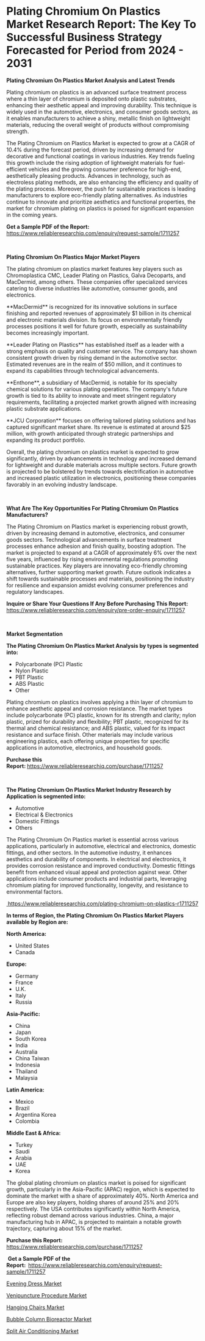<p><h1>Plating Chromium On Plastics Market Research Report: The Key To Successful Business Strategy Forecasted for Period from 2024 - 2031</h1></p><p><strong>Plating Chromium On Plastics Market Analysis and Latest Trends</strong></p>
<p><p>Plating chromium on plastics is an advanced surface treatment process where a thin layer of chromium is deposited onto plastic substrates, enhancing their aesthetic appeal and improving durability. This technique is widely used in the automotive, electronics, and consumer goods sectors, as it enables manufacturers to achieve a shiny, metallic finish on lightweight materials, reducing the overall weight of products without compromising strength.</p><p>The Plating Chromium on Plastics Market is expected to grow at a CAGR of 10.4% during the forecast period, driven by increasing demand for decorative and functional coatings in various industries. Key trends fueling this growth include the rising adoption of lightweight materials for fuel-efficient vehicles and the growing consumer preference for high-end, aesthetically pleasing products. Advances in technology, such as electroless plating methods, are also enhancing the efficiency and quality of the plating process. Moreover, the push for sustainable practices is leading manufacturers to explore eco-friendly plating alternatives. As industries continue to innovate and prioritize aesthetics and functional properties, the market for chromium plating on plastics is poised for significant expansion in the coming years.</p></p>
<p><strong>Get a Sample PDF of the Report:&nbsp;</strong> <a href="https://www.reliableresearchiq.com/enquiry/request-sample/1711257?utm_campaign=103&utm_medium=2&utm_source=Github&utm_content=ia&utm_term=22102024&utm_id=plating-chromium-on-plastics">https://www.reliableresearchiq.com/enquiry/request-sample/1711257</a></p>
<p>&nbsp;</p>
<p><strong>Plating Chromium On Plastics Major Market Players</strong></p>
<p><p>The plating chromium on plastics market features key players such as Chromoplastica CMC, Leader Plating on Plastics, Galva Decoparts, and MacDermid, among others. These companies offer specialized services catering to diverse industries like automotive, consumer goods, and electronics.</p><p>**MacDermid** is recognized for its innovative solutions in surface finishing and reported revenues of approximately $1 billion in its chemical and electronic materials division. Its focus on environmentally friendly processes positions it well for future growth, especially as sustainability becomes increasingly important.</p><p>**Leader Plating on Plastics** has established itself as a leader with a strong emphasis on quality and customer service. The company has shown consistent growth driven by rising demand in the automotive sector. Estimated revenues are in the realm of $50 million, and it continues to expand its capabilities through technological advancements.</p><p>**Enthone**, a subsidiary of MacDermid, is notable for its specialty chemical solutions for various plating operations. The company's future growth is tied to its ability to innovate and meet stringent regulatory requirements, facilitating a projected market growth aligned with increasing plastic substrate applications.</p><p>**JCU Corporation** focuses on offering tailored plating solutions and has captured significant market share. Its revenue is estimated at around $25 million, with growth anticipated through strategic partnerships and expanding its product portfolio.</p><p>Overall, the plating chromium on plastics market is expected to grow significantly, driven by advancements in technology and increased demand for lightweight and durable materials across multiple sectors. Future growth is projected to be bolstered by trends towards electrification in automotive and increased plastic utilization in electronics, positioning these companies favorably in an evolving industry landscape.</p></p>
<p>&nbsp;</p>
<p><strong>What Are The Key Opportunities For Plating Chromium On Plastics Manufacturers?</strong></p>
<p><p>The Plating Chromium on Plastics market is experiencing robust growth, driven by increasing demand in automotive, electronics, and consumer goods sectors. Technological advancements in surface treatment processes enhance adhesion and finish quality, boosting adoption. The market is projected to expand at a CAGR of approximately 6% over the next five years, influenced by rising environmental regulations promoting sustainable practices. Key players are innovating eco-friendly chroming alternatives, further supporting market growth. Future outlook indicates a shift towards sustainable processes and materials, positioning the industry for resilience and expansion amidst evolving consumer preferences and regulatory landscapes.</p></p>
<p><strong>Inquire or Share Your Questions If Any Before Purchasing This Report:</strong> <a href="https://www.reliableresearchiq.com/enquiry/pre-order-enquiry/1711257?utm_campaign=103&utm_medium=2&utm_source=Github&utm_content=ia&utm_term=22102024&utm_id=plating-chromium-on-plastics">https://www.reliableresearchiq.com/enquiry/pre-order-enquiry/1711257</a></p>
<p>&nbsp;</p>
<p><strong>Market Segmentation</strong></p>
<p><strong>The Plating Chromium On Plastics Market Analysis by types is segmented into:</strong></p>
<p><ul><li>Polycarbonate (PC) Plastic</li><li>Nylon Plastic</li><li>PBT Plastic</li><li>ABS Plastic</li><li>Other</li></ul></p>
<p><p>Plating chromium on plastics involves applying a thin layer of chromium to enhance aesthetic appeal and corrosion resistance. The market types include polycarbonate (PC) plastic, known for its strength and clarity; nylon plastic, prized for durability and flexibility; PBT plastic, recognized for its thermal and chemical resistance; and ABS plastic, valued for its impact resistance and surface finish. Other materials may include various engineering plastics, each offering unique properties for specific applications in automotive, electronics, and household goods.</p></p>
<p><strong>Purchase this Report:&nbsp;</strong><a href="https://www.reliableresearchiq.com/purchase/1711257?utm_campaign=103&utm_medium=2&utm_source=Github&utm_content=ia&utm_term=22102024&utm_id=plating-chromium-on-plastics">https://www.reliableresearchiq.com/purchase/1711257</a></p>
<p>&nbsp;</p>
<p><strong>The Plating Chromium On Plastics Market Industry Research by Application is segmented into:</strong></p>
<p><ul><li>Automotive</li><li>Electrical & Electronics</li><li>Domestic Fittings</li><li>Others</li></ul></p>
<p><p>The Plating Chromium On Plastics market is essential across various applications, particularly in automotive, electrical and electronics, domestic fittings, and other sectors. In the automotive industry, it enhances aesthetics and durability of components. In electrical and electronics, it provides corrosion resistance and improved conductivity. Domestic fittings benefit from enhanced visual appeal and protection against wear. Other applications include consumer products and industrial parts, leveraging chromium plating for improved functionality, longevity, and resistance to environmental factors.</p></p>
<p><a href="https://www.reliableresearchiq.com/plating-chromium-on-plastics-r1711257?utm_campaign=103&utm_medium=2&utm_source=Github&utm_content=ia&utm_term=22102024&utm_id=plating-chromium-on-plastics">&nbsp;https://www.reliableresearchiq.com/plating-chromium-on-plastics-r1711257</a></p>
<p><strong>In terms of Region, the Plating Chromium On Plastics Market Players available by Region are:</strong></p>
<p>
    <p> <strong> North America: </strong>
        <ul>
            <li>United States</li>
            <li>Canada</li>
        </ul>
        </p> 
    <p> <strong> Europe: </strong>
        <ul>
            <li>Germany</li>
            <li>France</li>
            <li>U.K.</li>
            <li>Italy</li>
            <li>Russia</li>
        </ul>
        </p> 
    <p> <strong> Asia-Pacific: </strong>
        <ul>
            <li>China</li>
            <li>Japan</li>
            <li>South Korea</li>
            <li>India</li>
            <li>Australia</li>
            <li>China Taiwan</li>
            <li>Indonesia</li>
            <li>Thailand</li>
            <li>Malaysia</li>
        </ul>
        </p> 
    <p> <strong> Latin America: </strong>
        <ul>
            <li>Mexico</li>
            <li>Brazil</li>
            <li>Argentina Korea</li>
            <li>Colombia</li>
        </ul>
        </p> 
    <p> <strong> Middle East & Africa: </strong>
        <ul>
            <li>Turkey</li>
            <li>Saudi</li>
            <li>Arabia</li>
            <li>UAE</li>
            <li>Korea</li>
        </ul>
    </p>
    </p>
<p><p>The global plating chromium on plastics market is poised for significant growth, particularly in the Asia-Pacific (APAC) region, which is expected to dominate the market with a share of approximately 40%. North America and Europe are also key players, holding shares of around 25% and 20% respectively. The USA contributes significantly within North America, reflecting robust demand across various industries. China, a major manufacturing hub in APAC, is projected to maintain a notable growth trajectory, capturing about 15% of the market.</p></p>
<p><strong>Purchase this Report: </strong><a href="https://www.reliableresearchiq.com/purchase/1711257?utm_campaign=103&utm_medium=2&utm_source=Github&utm_content=ia&utm_term=22102024&utm_id=plating-chromium-on-plastics">https://www.reliableresearchiq.com/purchase/1711257</a></p>
<p>&nbsp;<strong>Get a Sample PDF of the Report:&nbsp;&nbsp;</strong><a href="https://www.reliableresearchiq.com/enquiry/request-sample/1711257?utm_campaign=103&utm_medium=2&utm_source=Github&utm_content=ia&utm_term=22102024&utm_id=plating-chromium-on-plastics">https://www.reliableresearchiq.com/enquiry/request-sample/1711257</a></p>
<p><strong></strong></p>
<p><p><a href="https://github.com/brookiqhurne/Market-Research-Report-List-1/blob/main/evening-dress-market.md?utm_campaign=103&utm_medium=2&utm_source=Github&utm_content=ia&utm_term=22102024&utm_id=plating-chromium-on-plastics">Evening Dress Market</a></p><p><a href="https://www.linkedin.com/pulse/venipuncture-procedure-value-chain-analysis-from-raw-materials-sn9zc?utm_campaign=103&utm_medium=2&utm_source=Github&utm_content=ia&utm_term=22102024&utm_id=plating-chromium-on-plastics">Venipuncture Procedure Market</a></p><p><a href="https://github.com/radmanjxendrisczn/Market-Research-Report-List-1/blob/main/hanging-chairs-market.md?utm_campaign=103&utm_medium=2&utm_source=Github&utm_content=ia&utm_term=22102024&utm_id=plating-chromium-on-plastics">Hanging Chairs Market</a></p><p><a href="https://www.linkedin.com/pulse/bubble-column-bioreactor-market-outlook-forecast-from-spple?utm_campaign=103&utm_medium=2&utm_source=Github&utm_content=ia&utm_term=22102024&utm_id=plating-chromium-on-plastics">Bubble Column Bioreactor Market</a></p><p><a href="https://issuu.com/reportprime-2/docs/split-air-conditioning-market-size-_2a8e63ed0c4d55?utm_campaign=103&utm_medium=2&utm_source=Github&utm_content=ia&utm_term=22102024&utm_id=plating-chromium-on-plastics">Split Air Conditioning Market</a></p></p>